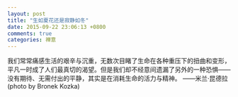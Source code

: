 ```yaml
---
layout: post
title: "生如夏花还是寂静如冬"
date: 2015-09-22 23:06:13 +0800
comments: true
categories: 禅意
---
```

<p><span>我们常常痛感生活的艰辛与沉重，无数次目睹了生命在各种重压下的扭曲和变形，平凡一时成了人们最真切的渴望。但是我们却不经意间遗漏了另外的一种恐惧——没有期待、无需付出的平静，其实是在消耗生命的活力与精神。 ——米兰·昆德拉(photo by Bronek Kozka) </span><br></p>
